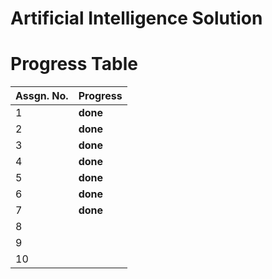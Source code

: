 # Artificial Intelligence Solution

# Progress Table
| Assgn. No.  | Progress |
| ----------- | ----------- |
| 1  | **done**  |
| 2  | **done**  |
| 3  | **done**  |
| 4  | **done**  |
| 5  | **done**  |
| 6  | **done**  |
| 7  | **done**  |
| 8  |   |
| 9  |   |
| 10  |   |
